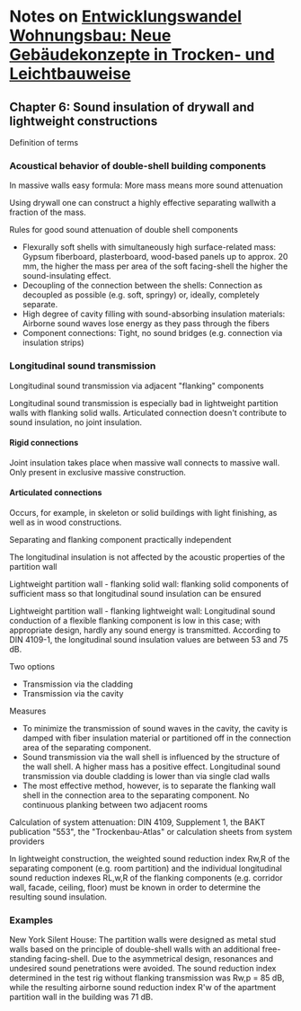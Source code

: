 # Notes on [Entwicklungswandel Wohnungsbau: Neue Gebäudekonzepte in Trocken- und Leichtbauweise](https://www.springer.com/de/book/9783663077787)

## Chapter 6: Sound insulation of drywall and lightweight constructions

Definition of terms

### Acoustical behavior of double-shell building components

In massive walls easy formula: More mass means more sound attenuation

Using drywall one can construct a highly effective separating wallwith a fraction of the mass.

Rules for good sound attenuation of double shell components
* Flexurally soft shells with simultaneously high surface-related mass: Gypsum fiberboard, plasterboard, wood-based panels up to approx. 20 mm, the higher the mass per area of the soft facing-shell the higher the sound-insulating effect.
* Decoupling of the connection between the shells: Connection as decoupled as possible (e.g. soft, springy) or, ideally, completely separate.
* High degree of cavity filling with sound-absorbing insulation materials: Airborne sound waves lose energy as they pass through the fibers
* Component connections: Tight, no sound bridges (e.g. connection via insulation strips)

### Longitudinal sound transmission

Longitudinal sound transmission via adjacent "flanking" components

Longitudinal sound transmission is especially bad in lightweight partition walls with flanking solid walls. Articulated connection doesn't contribute to sound insulation, no joint insulation.

#### Rigid connections

Joint insulation takes place when massive wall connects to massive wall. Only present in exclusive massive construction.

#### Articulated connections

Occurs, for example, in skeleton or solid buildings with light finishing, as well as in wood constructions.

Separating and flanking component practically independent

The longitudinal insulation is not affected by the acoustic properties of the partition wall

Lightweight partition wall - flanking solid wall: flanking solid components of sufficient mass so that longitudinal sound insulation can be ensured

Lightweight partition wall - flanking lightweight wall: Longitudinal sound conduction of a flexible flanking component is low in this case; with appropriate design, hardly any sound energy is transmitted. According to DIN 4109-1, the longitudinal sound insulation values are between 53 and 75 dB.

Two options
* Transmission via the cladding
* Transmission via the cavity

Measures
* To minimize the transmission of sound waves in the cavity, the cavity is damped with fiber insulation material or partitioned off in the connection area of the separating component.
* Sound transmission via the wall shell is influenced by the structure of the wall shell. A higher mass has a positive effect. Longitudinal sound transmission via double cladding is lower than via single clad walls
* The most effective method, however, is to separate the flanking wall shell in the connection area to the separating component. No continuous planking between two adjacent rooms

Calculation of system attenuation: DIN 4109, Supplement 1, the BAKT publication "553", the "Trockenbau-Atlas" or calculation sheets from system providers

In lightweight construction, the weighted sound reduction index Rw,R of the separating component (e.g. room partition) and the individual longitudinal sound reduction indexes RL,w,R of the flanking components (e.g. corridor wall, facade, ceiling, floor) must be known in order to determine the resulting sound insulation.

### Examples

New York Silent House: The partition walls were designed as metal stud walls based on the principle of double-shell walls with an additional free-standing facing-shell. Due to the asymmetrical design, resonances and undesired sound penetrations were avoided. The sound reduction index determined in the test rig without flanking transmission was Rw,p = 85 dB, while the resulting airborne sound reduction index R'w of the apartment partition wall in the building was 71 dB.
